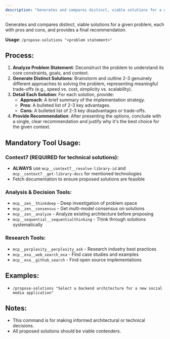 ```yaml
---
description: "Generates and compares distinct, viable solutions for a given problem, each with pros and cons, and provides a final recommendation."
---
```


Generates and compares distinct, viable solutions for a given problem, each with pros and cons, and provides a final recommendation.

**Usage**: `/propose-solutions "<problem statement>"`

## Process:
1.  **Analyze Problem Statement**: Deconstruct the problem to understand its core constraints, goals, and context.
2.  **Generate Distinct Solutions**: Brainstorm and outline 2-3 genuinely different approaches to solving the problem, representing meaningful trade-offs (e.g., speed vs. cost, simplicity vs. scalability).
3.  **Detail Each Solution**: For each solution, provide:
    *   **Approach**: A brief summary of the implementation strategy.
    *   **Pros**: A bulleted list of 2-3 key advantages.
    *   **Cons**: A bulleted list of 2-3 key disadvantages or trade-offs.
4.  **Provide Recommendation**: After presenting the options, conclude with a single, clear recommendation and justify why it's the best choice for the given context.

## Mandatory Tool Usage:

### Context7 (REQUIRED for technical solutions):
- **ALWAYS** use `mcp__context7__resolve-library-id` and `mcp__context7__get-library-docs` for mentioned technologies
- Fetch documentation to ensure proposed solutions are feasible

### Analysis & Decision Tools:
- `mcp__zen__thinkdeep` - Deep investigation of problem space
- `mcp__zen__consensus` - Get multi-model consensus on solutions
- `mcp__zen__analyze` - Analyze existing architecture before proposing
- `mcp__sequential__sequentialthinking` - Think through solutions systematically

### Research Tools:
- `mcp__perplexity__perplexity_ask` - Research industry best practices
- `mcp__exa__web_search_exa` - Find case studies and examples
- `mcp__exa__github_search` - Find open source implementations


## Examples:
-   `/propose-solutions "Select a backend architecture for a new social media application"`

## Notes:
-   This command is for making informed architectural or technical decisions.
-   All proposed solutions should be viable contenders.
